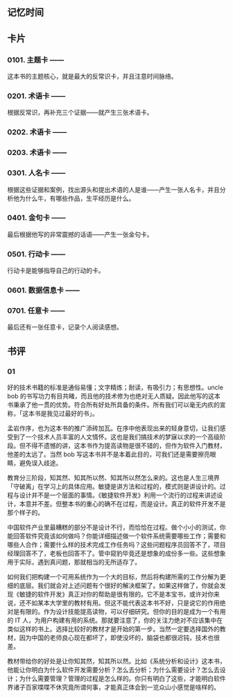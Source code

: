 ## 记忆时间

## 卡片

### 0101. 主题卡 ——

这本书的主题核心，就是最大的反常识卡，并且注意时间脉络。

### 0201. 术语卡 ——

根据反常识，再补充三个证据——就产生三张术语卡。

### 0202. 术语卡 ——

### 0203. 术语卡 ——

### 0301. 人名卡 ——

根据这些证据和案例，找出源头和提出术语的人是谁——产生一张人名卡，并且分析他为什么牛，有哪些作品，生平经历是什么。

### 0401. 金句卡 ——

最后根据他写的非常震撼的话语——产生一张金句卡。

### 0501. 行动卡 ——

行动卡是能够指导自己的行动的卡。

### 0601. 数据信息卡 ——

### 0701. 任意卡 ——

最后还有一张任意卡，记录个人阅读感想。

## 书评

### 01

好的技术书籍的标准是通俗易懂；文字精炼；耐读，有吸引力；有思想性。uncle bob 的书写功力有目共睹，而且他的技术修为也绝对无人质疑。因此他写的这本书秉承了他一贯的优势。符合所有好处所具备的条件。所有我们可以毫无内疚的宣称，「这本书是我见过最好的书」。

孟岩作序，也为这本书的推广添砖加瓦。在序中他表现出来的轻身意切，让我们感受到了一个技术人员丰富的人文情怀。这也是我们搞技术的梦寐以求的一个高级阶段。但不得不遗憾的讲，这本书作为提高读物是很不错的，但作为软件入门教材，他差的太远了。当然 bob 写这本书并不是本着此目的，可我们还是需要擦亮眼睛，避免误入歧途。

教育分三阶段，知其然、知其所以然、知其所以然怎么来的。这也是人生三境界「守破离」在学习上的具体应用。敏捷是讲方法和过程的，模式则是讲设计的。过程与设计并不是一个层面的事情。《敏捷软件开发》利用一个流行的过程来讲述设计，本意并不差。但整本书的重心的确不在过程，而是设计。真正的软件开发不是那个样子的。

中国软件产业里最糟糕的部分不是设计不行，而恰恰在过程。做个小小的测试，你能回答软件究竟该如何做吗？你能详细描述做一个软件系统需要哪些工作；需要和哪些人合作；需要什么样的技术完成工作任务吗？这些问题程序员回答不了，项目经理回答不了，老板也回答不了。管中窥豹毕竟还是想象的成份多一些。这些想象用于实际，遇到真问题，那就相当的无所适存了。

如何我们把构建一个可用系统作为一个大的目标，然后将构建所需的工作分解为更细的底层。我们就会对上述问题有个很好的解决框架了。如果这样做了，你就会发现《敏捷的软件开发》真正对你的帮助是很有限的。它不是本宝书，或许对你来说，还不如某本大学里的教材有用。但这不能代表这本书不好，只是说它的作用绝对是有限的。作为设计技能提高读物，可以仔细研究。但你的目的是成为一个有用的 IT 人，为用户构建有用的系统。那就要注意了，你的关注力绝对不应该集中在类似这样的书上。选择比较好的教材才是开始的第一步。当然一定要选择国外的教材，因为中国的老师良心现在都坏了，即使没坏的，脑袋也都很迟钝，技术也很差。

教材带给你的好处是让你知其然，知其所以然。比如《系统分析和设计》这本书，他能让你明白为什么软件开发需要分析？怎么去分析；为什么需要设计？怎么去设计；为什么需要管理？管理的过程是怎么样的。你只有明白了这些，才能明白软件界诸子百家喋喋不休究竟所谓何事，才能真正体会到一览众山小感觉是啥样的。

